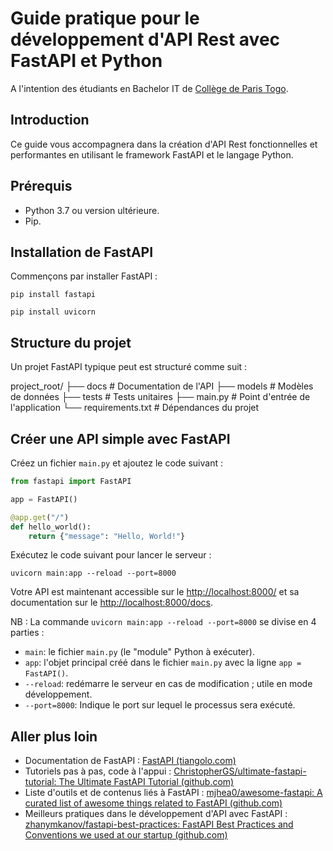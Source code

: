 # Guide pratique pour le développement d'API Rest avec FastAPI et Python

A l'intention des étudiants en Bachelor IT de [Collège de Paris Togo](https://togo.collegedeparis.fr/).

## Introduction

Ce guide vous accompagnera dans la création d'API Rest fonctionnelles et performantes en utilisant le framework FastAPI et le langage Python.

## Prérequis

- Python 3.7 ou version ultérieure.
- Pip.

## Installation de FastAPI

Commençons par installer FastAPI :

`pip install fastapi`

`pip install uvicorn`

## Structure du projet

Un projet FastAPI typique peut est structuré comme suit :

project_root/
├── docs                        # Documentation de l'API
├── models                      # Modèles de données
├── tests                       # Tests unitaires
├── main.py                     # Point d'entrée de l'application
└── requirements.txt            # Dépendances du projet

## Créer une API simple avec FastAPI

Créez un fichier `main.py` et ajoutez le code suivant :

```python
from fastapi import FastAPI

app = FastAPI()

@app.get("/")
def hello_world():
    return {"message": "Hello, World!"}

```

Exécutez le code suivant pour lancer le serveur :

`uvicorn main:app --reload --port=8000`

Votre API est maintenant accessible sur le [http://localhost:8000/](http://localhost:8000/) et sa documentation sur le [http://localhost:8000/docs](http://localhost:8000/docs).


NB : La commande `uvicorn main:app --reload --port=8000` se divise en 4 parties :

* `main`: le fichier `main.py` (le "module" Python à exécuter).
* `app`: l'objet principal créé dans le fichier `main.py` avec la ligne `app = FastAPI()`.
* `--reload`: redémarre le serveur en cas de modification ; utile en mode développement.
* `--port=8000`: Indique le port sur lequel le processus sera exécuté.

## Aller plus loin

* Documentation de FastAPI : [FastAPI (tiangolo.com)](https://fastapi.tiangolo.com/)
* Tutoriels pas à pas, code à l'appui : [ChristopherGS/ultimate-fastapi-tutorial: The Ultimate FastAPI Tutorial (github.com)](https://github.com/ChristopherGS/ultimate-fastapi-tutorial)
* Liste d'outils et de contenus liés à FastAPI : [mjhea0/awesome-fastapi: A curated list of awesome things related to FastAPI (github.com)](https://github.com/mjhea0/awesome-fastapi)
* Meilleurs pratiques dans le développement d'API avec FastAPI : [zhanymkanov/fastapi-best-practices: FastAPI Best Practices and Conventions we used at our startup (github.com)](https://github.com/zhanymkanov/fastapi-best-practices)
